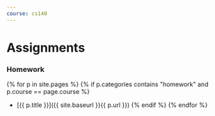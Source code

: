 ```yaml
---
course: cs140
---
```


Assignments
===========

### Homework

{% for p in site.pages %}
  {% if p.categories contains "homework" and p.course == page.course %}
* [{{ p.title }}]({{ site.baseurl }}{{ p.url }})
  {% endif %}
{% endfor %}

